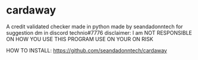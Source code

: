 # cardaway
A credit validated checker
made in python
made by seandadonntech
for suggestion dm in discord technio#7776
disclaimer: I am NOT RESPONSIBLE ON HOW YOU USE THIS PROGRAM USE ON YOUR ON RISK

HOW TO INSTALL:
https://github.com/seandadonntech/cardaway

